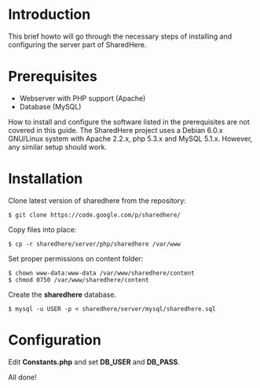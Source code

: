 # Introduction #

This brief howto will go through the necessary steps of installing and configuring the server part of SharedHere.


# Prerequisites #

  * Webserver with PHP support (Apache)
  * Database (MySQL)

How to install and configure the software listed in the prerequisites are not covered in this guide. The SharedHere project uses a Debian 6.0.x GNU/Linux system with Apache 2.2.x, php 5.3.x and MySQL 5.1.x. However, any similar setup should work.

# Installation #

Clone latest version of sharedhere from the repository:
```
$ git clone https://code.google.com/p/sharedhere/
```

Copy files into place:
```
$ cp -r sharedhere/server/php/sharedhere /var/www
```

Set proper permissions on content folder:
```
$ chown www-data:www-data /var/www/sharedhere/content
$ chmod 0750 /var/www/sharedhere/content
```

Create the **sharedhere** database.
```
$ mysql -u USER -p < sharedhere/server/mysql/sharedhere.sql
```

# Configuration #

Edit **Constants.php** and set **DB\_USER** and **DB\_PASS**.

All done!